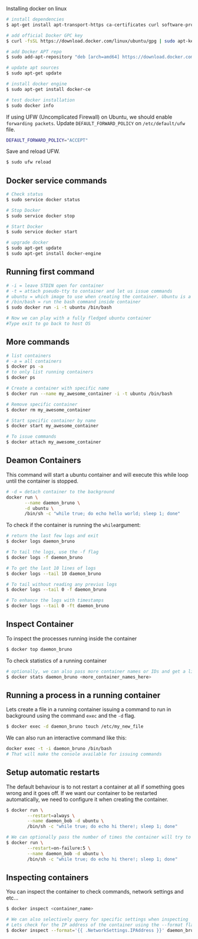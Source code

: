 Installing docker on linux
```sh
# install dependencies
$ apt-get install apt-transport-https ca-certificates curl software-properties-common

# add official Docker GPC key
$ curl -fsSL https://download.docker.com/linux/ubuntu/gpg | sudo apt-key add -

# add Docker APT repo
$ sudo add-apt-repository "deb [arch=amd64] https://download.docker.com/linux/ubuntu $(lsb_release -cs) stable"

# update apt sources
$ sudo apt-get update

# install docker engine
$ sudo apt-get install docker-ce

# test docker installation
$ sudo docker info
```

If using UFW (Uncomplicated Firewall) on Ubuntu, we should enable `forwarding packets`.
Update `DEFAULT_FORWARD_POLICY` on `/etc/default/ufw` file.

```sh
DEFAULT_FORWARD_POLICY="ACCEPT"
```

Save and reload UFW.
```sh
$ sudo ufw reload
```
## Docker service commands

```sh
# Check status
$ sudo service docker status

# Stop Docker 
$ sudo service docker stop

# Start Docker
$ sudo service docker start

# upgrade docker
$ sudo apt-get update
$ sudo apt-get install docker-engine
```

## Running first command

```sh
# -i = leave STDIN open for container
# -t = attach pseudo-tty to container and let us issue commands
# ubuntu = which image to use when creating the container. Ubuntu is a base image provided by docker
# /bin/bash = run the bash command inside container
$ sudo docker run -i -t ubuntu /bin/bash

# Now we can play with a fully fledged ubuntu container 
#Type exit to go back to host OS
```

## More commands
```sh
# list containers
# -a = all containers
$ docker ps -a
# to only list running containers
$ docker ps

# Create a container with specific name
$ docker run --name my_awesome_container -i -t ubuntu /bin/bash

# Remove specific container
$ docker rm my_awesome_container

# Start specific container by name
$ docker start my_awesome_container

# To issue commands
$ docker attach my_awesome_container
```

## Deamon Containers

This command will start a ubuntu container and will execute this while loop until the container is stopped. 
```sh
# -d = detach container to the background
docker run \
       --name daemon_bruno \
       -d ubuntu \
       /bin/sh -c "while true; do echo hello world; sleep 1; done"
```

To check if the container is running the `while`argument:
```sh
# return the last few logs and exit
$ docker logs daemon_bruno

# To tail the logs, use the -f flag
$ docker logs -f daemon_bruno

# To get the last 10 lines of logs
$ docker logs --tail 10 daemon_bruno

# To tail without reading any previus logs
$ docker logs --tail 0 -f daemon_bruno

# To enhance the logs with timestamps
$ docker logs --tail 0 -ft daemon_bruno
```

## Inspect Container

To inspect the processes running inside the container
```sh
$ docker top daemon_bruno
```

To check statistics of a running container
```sh
# optionally, we can also pass more container names or IDs and get a live view of their stats. Here we should see CPU, MEM, Network and etc...
$ docker stats daemon_bruno <more_container_names_here>
```

## Running a process in a running container

Lets create a file in a running container issuing a command to run in background using the command `exec` and the `-d` flag.
```sh
$ docker exec -d daemon_bruno touch /etc/my_new_file
```

We can also run an interactive command like this:
```sh
docker exec -t -i daemon_bruno /bin/bash
# That will make the console available for issuing commands
```

## Setup automatic restarts

The default behaviour is to not restart a container at all if something goes wrong and it goes off. 
If we want our container to be restarted automatically, we need to configure it when creating the container.
```sh
$ docker run \
		--restart=always \
		--name daemon_bob -d ubuntu \
		/bin/sh -c "while true; do echo hi there!; sleep 1; done"

# We can optionally pass the number of times the container will try to restart		
$ docker run \
		--restart=on-failure:5 \
		--name daemon_bob -d ubuntu \
		/bin/sh -c "while true; do echo hi there!; sleep 1; done"
```

## Inspecting containers
You can inspect the container to check commands, network settings and etc...
```sh
$ docker inspect <container_name>

# We can also selectively query for specific settings when inspecting
# Lets check for the IP address of the container using the --format flag
$ docker inspect --format='{{ .NetworkSettings.IPAddress }}' daemon_bruno
```